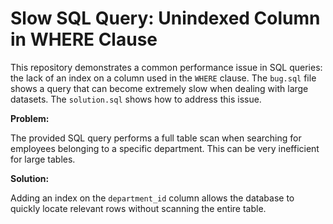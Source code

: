 # Slow SQL Query: Unindexed Column in WHERE Clause

This repository demonstrates a common performance issue in SQL queries: the lack of an index on a column used in the `WHERE` clause.  The `bug.sql` file shows a query that can become extremely slow when dealing with large datasets. The `solution.sql` shows how to address this issue.

**Problem:**

The provided SQL query performs a full table scan when searching for employees belonging to a specific department.  This can be very inefficient for large tables. 

**Solution:**

Adding an index on the `department_id` column allows the database to quickly locate relevant rows without scanning the entire table.